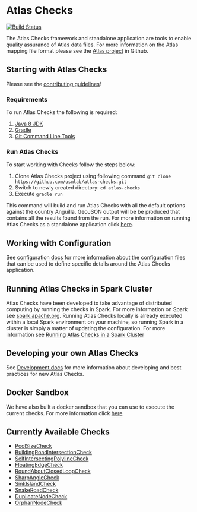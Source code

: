 # Atlas Checks

[![Build Status](https://travis-ci.org/osmlab/atlas-checks.svg?branch=master)](https://travis-ci.org/osmlab/atlas-checks)

The Atlas Checks framework and standalone application are tools to enable quality assurance of Atlas data files. For more information on the Atlas mapping file format please see the [Atlas project](http://github.com/osmlab/atlas) in Github. 

## Starting with Atlas Checks

Please see the [contributing guidelines](https://github.com/osmlab/atlas/blob/dev/CONTRIBUTING.md)!

### Requirements
To run Atlas Checks the following is required:
1. [Java 8 JDK](http://www.oracle.com/technetwork/java/javase/downloads/index.html)
2. [Gradle](https://gradle.org/install)
3. [Git Command Line Tools](https://git-scm.com/downloads)

### Run Atlas Checks
To start working with Checks follow the steps below:
1. Clone Atlas Checks project using following command `git clone https://github.com/osmlab/atlas-checks.git`
2. Switch to newly created directory: `cd atlas-checks`
3. Execute `gradle run`

This command will build and run Atlas Checks with all the default options against the country Anguilla. GeoJSON output will be be produced that contains all the results found from the run. For more information on running Atlas Checks as a standalone application click [here](docs/standalone.md).

## Working with Configuration
See [configuration docs](docs/configuration.md) for more information about the configuration files that can be used to define specific details around the Atlas Checks application.

## Running Atlas Checks in Spark Cluster
Atlas Checks have been developed to take advantage of distributed computing by running the checks in Spark. For more information on Spark see [spark.apache.org](http://spark.apache.org/). Running Atlas Checks locally is already executed within a local Spark environment on your machine, so running Spark in a cluster is simply a matter of updating the configuration. For more information see [Running Atlas Checks in a Spark Cluster](docs/cluster.md)

## Developing your own Atlas Checks
See [Development docs](docs/dev.md) for more information about developing and best practices for new Atlas Checks.

## Docker Sandbox
We have also built a docker sandbox that you can use to execute the current checks. For more information click [here](docs/sandbox.md)

## Currently Available Checks

- [PoolSizeCheck](docs/tutorials/tutorial1-PoolSizeCheck.md)
- [BuildingRoadIntersectionCheck](docs/checks/buildingRoadIntersectionCheck.md)
- [SelfIntersectingPolylineCheck](docs/checks/selfIntersectingPolylineCheck.md)
- [FloatingEdgeCheck](docs/checks/floatingEdgeCheck.md)
- [RoundAboutClosedLoopCheck](docs/checks/roundaboutClosedLoopCheck.md)
- [SharpAngleCheck](docs/checks/sharpAngleCheck.md)
- [SinkIslandCheck](docs/tutorials/tutorial3-SinkIslandCheck.md)
- [SnakeRoadCheck](docs/checks/snakeRoadCheck.md)
- [DuplicateNodeCheck](docs/checks/duplicateNodeCheck.md)
- [OrphanNodeCheck](docs/tutorials/tutorial2-OrphanNodeCheck.md)
